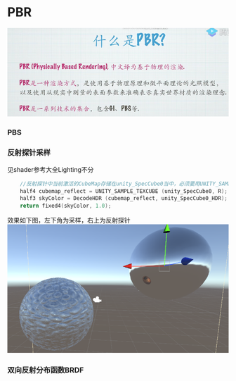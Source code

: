 # PBR

  ![PBR-1](./images/PBR-1.png)

### PBS

### 反射探针采样

见shader参考大全Lighting不分
``` C
    //反射探针中当前激活的CubeMap存储在unity_SpecCube0当中，必须要用UNITY_SAMPLE_TEXCUBE进行采样，然后需要对其进行解码
    half4 cubemap_reflect = UNITY_SAMPLE_TEXCUBE (unity_SpecCube0, R);
    half3 skyColor = DecodeHDR (cubemap_reflect, unity_SpecCube0_HDR);
    return fixed4(skyColor, 1.0);
```
效果如下图，左下角为采样，右上为反射探针
  ![PBR-2](./images/PBR-2.png)


### 双向反射分布函数BRDF
